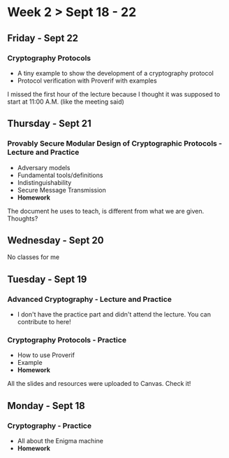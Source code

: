 # Week 2 > Sept 18 - 22

## Friday - Sept 22

### Cryptography Protocols

*   A tiny example to show the development of a cryptography protocol
*   Protocol verification with Proverif with examples

I missed the first hour of the lecture because I thought it was supposed to start at 11:00 A.M. (like the meeting said)

## Thursday - Sept 21

### Provably Secure Modular Design of Cryptographic Protocols - Lecture and Practice

*   Adversary models
*   Fundamental tools/definitions
*   Indistinguishability
*   Secure Message Transmission
*   **Homework**

The document he uses to teach, is different from what we are given. Thoughts?

## Wednesday - Sept 20

No classes for me

## Tuesday - Sept 19

### Advanced Cryptography - Lecture and Practice

*   I don't have the practice part and didn't attend the lecture. You can contribute to here!

### Cryptography Protocols - Practice

*   How to use Proverif
*   Example
*   **Homework**

All the slides and resources were uploaded to Canvas. Check it!

## Monday - Sept 18

### Cryptography - Practice

*   All about the Enigma machine
*   **Homework**
